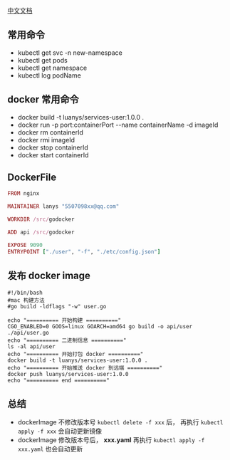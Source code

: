 [中文文档](https://www.kubernetes.org.cn/kubernetes-services)
## 常用命令
* kubectl get svc -n new-namespace
* kubectl get pods
* kubectl get namespace
* kubectl log podName

## docker 常用命令
* docker build -t luanys/services-user:1.0.0 .
* docker run -p port:containerPort --name containerName -d imageId
* docker rm containerId
* docker rmi imageId
* docker stop containerId
* docker start containerId


## DockerFile
```ruby
FROM nginx

MAINTAINER lanys "5507098xx@qq.com"

WORKDIR /src/godocker

ADD api /src/godocker

EXPOSE 9090
ENTRYPOINT ["./user", "-f", "./etc/config.json"]
```

## 发布 docker image

```shell
#!/bin/bash
#mac 构建方法
#go build -ldflags "-w" user.go

echo "========== 开始构建 =========="
CGO_ENABLED=0 GOOS=linux GOARCH=amd64 go build -o api/user ./api/user.go
echo "========== 二进制信息 =========="
ls -al api/user
echo "========== 开始打包 docker =========="
docker build -t luanys/services-user:1.0.0 .
echo "========== 开始推送 docker 到远端 =========="
docker push luanys/services-user:1.0.0
echo "========== end =========="
```

## 总结
* dockerImage 不修改版本号 `kubectl delete -f xxx` 后， 再执行 `kubectl apply -f xxx` 会自动更新镜像
* dockerImage 修改版本号后， **xxx.yaml** 再执行 `kubectl apply -f xxx.yaml` 也会自动更新
